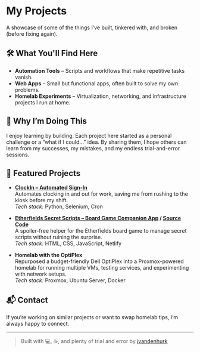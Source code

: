 # My Projects
A showcase of some of the things I’ve built, tinkered with, and broken (before fixing again).  

## 🛠️ What You'll Find Here
- **Automation Tools** – Scripts and workflows that make repetitive tasks vanish.
- **Web Apps** – Small but functional apps, often built to solve my own problems.
- **Homelab Experiments** – Virtualization, networking, and infrastructure projects I run at home.

## 🧠 Why I’m Doing This
I enjoy learning by building. Each project here started as a personal challenge or a “what if I could…” idea. By sharing them, I hope others can learn from my successes, my mistakes, and my endless trial-and-error sessions.  

## 🚀 Featured Projects
- **[ClockIn – Automated Sign-In](https://github.com/JVanDenHurk/clockin)**  
  Automates clocking in and out for work, saving me from rushing to the kiosk before my shift.  
  *Tech stack:* Python, Selenium, Cron

- **[Etherfields Secret Scripts – Board Game Companion App](https://etherfieldssecretscripts.netlify.app/) / [Source Code](https://github.com/JVanDenHurk/ess.web)**  
  A spoiler-free helper for the Etherfields board game to manage secret scripts without ruining the surprise.  
  *Tech stack:* HTML, CSS, JavaScript, Netlify

- **Homelab with the OptiPlex**  
  Repurposed a budget-friendly Dell OptiPlex into a Proxmox-powered homelab for running multiple VMs, testing services, and experimenting with network setups.  
  *Tech stack:* Proxmox, Ubuntu Server, Docker

## 📬 Contact
If you’re working on similar projects or want to swap homelab tips, I’m always happy to connect.

---

> Built with 💻, ☕, and plenty of trial and error by [jvandenhurk](https://github.com/jvandenhurk)

